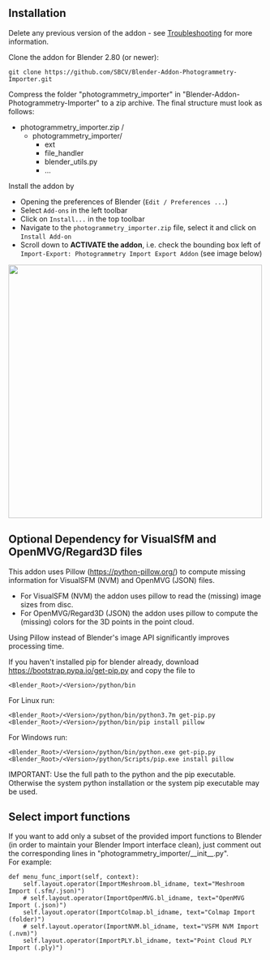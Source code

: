 ## Installation
Delete any previous version of the addon - see [Troubleshooting](doc/markdown/troubleshooting.md) for more information.

Clone the addon for Blender 2.80 (or newer):
```
git clone https://github.com/SBCV/Blender-Addon-Photogrammetry-Importer.git
```

Compress the folder "photogrammetry_importer" in "Blender-Addon-Photogrammetry-Importer" to a zip archive. 
The final structure must look as follows:
- photogrammetry_importer.zip /  
	- photogrammetry_importer/
		- ext  
		- file_handler  
		- blender_utils.py
		- ...  

Install the addon by 
- Opening the preferences of Blender (`Edit / Preferences ...`)  
- Select `Add-ons` in the left toolbar
- Click on `Install...` in the top toolbar
- Navigate to the `photogrammetry_importer.zip` file, select it and click on `Install Add-on` 
- Scroll down to **ACTIVATE the addon**, i.e. check the bounding box left of `Import-Export: Photogrammetry Import Export Addon` (see image below)
<img src="https://github.com/SBCV/Blender-Import-NVM-Addon/blob/master/doc/images/activated.jpg" width="500">


## Optional Dependency for VisualSfM and OpenMVG/Regard3D files
This addon uses Pillow (https://python-pillow.org/) to compute missing information for VisualSFM (NVM) and OpenMVG (JSON) files.
- For VisualSFM (NVM) the addon uses pillow to read the (missing) image sizes from disc.
- For OpenMVG/Regard3D (JSON) the addon uses pillow to compute the (missing) colors for the 3D points in the point cloud.

Using Pillow instead of Blender's image API significantly improves processing time. 

If you haven't installed pip for blender already, download https://bootstrap.pypa.io/get-pip.py and copy the file to 
```
<Blender_Root>/<Version>/python/bin
```

For Linux run:
```
<Blender_Root>/<Version>/python/bin/python3.7m get-pip.py
<Blender_Root>/<Version>/python/bin/pip install pillow
```
For Windows run:
```
<Blender_Root>/<Version>/python/bin/python.exe get-pip.py
<Blender_Root>/<Version>/python/Scripts/pip.exe install pillow
```

IMPORTANT: Use the full path to the python and the pip executable. Otherwise the system python installation or the system pip executable may be used.

## Select import functions 
If you want to add only a subset of the provided import functions to Blender (in order to maintain your Blender Import interface clean), just comment out the corresponding lines in "photogrammetry_importer/\_\_init\_\_.py".  
For example:
```
def menu_func_import(self, context):
    self.layout.operator(ImportMeshroom.bl_idname, text="Meshroom Import (.sfm/.json)")
    # self.layout.operator(ImportOpenMVG.bl_idname, text="OpenMVG Import (.json)")
    self.layout.operator(ImportColmap.bl_idname, text="Colmap Import (folder)")
    # self.layout.operator(ImportNVM.bl_idname, text="VSFM NVM Import (.nvm)")
    self.layout.operator(ImportPLY.bl_idname, text="Point Cloud PLY Import (.ply)")
```
